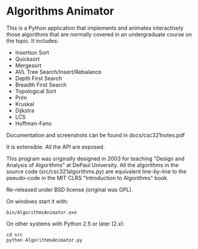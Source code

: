 # Algorithms Animator

This is a Python application that implements and animates interactively those algorithms that are normally covered in an undergraduate course on the topic. It includes:

- Insertion Sort
- Quicksort
- Mergesort
- AVL Tree Search/Insert/Rebalance
- Depth First Search
- Breadth First Search
- Topological Sort
- Prim
- Kruskal
- Dijkstra
- LCS
- Huffman-Fano

Documentation and screenshots can be found in docs/csc321notes.pdf

It is extensible. All the API are exposed.

This program was originally designed in 2003 for teaching "Design and Analysis of Algorithms" at DePaul University. All the algorithms in the source code (src/csc321algorithms.py) are equivalent line-by-line to the pseudo-code in the MIT CLRS "Introduction to Algorithms" book.

Re-released under BSD license (original was GPL).

On windows start it with:

    bin/AlgorithmsAnimator.exe

On other systems with Python 2.5 or later (2.x):
 
    cd src
    python AlgorithmsAnimator.py

